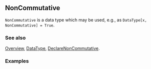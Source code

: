 ## NonCommutative

`NonCommutative` is a data type which may be used, e.g.,  as `DataType[x, NonCommutative] = True`.

### See also

[Overview](Extra/FeynCalc.md), [DataType](DataType.md), [DeclareNonCommutative](DeclareNonCommutative.md).

### Examples